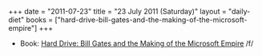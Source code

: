+++
date = "2011-07-23"
title = "23 July 2011 (Saturday)"
layout = "daily-diet"
books = ["hard-drive-bill-gates-and-the-making-of-the-microsoft-empire"]
+++

<ul>
<li class="entry Book">Book: <a href="/books/hard-drive-bill-gates-and-the-making-of-the-microsoft-empire">Hard Drive: Bill Gates and the Making of the Microsoft Empire</a> /f/</li>
</ul>